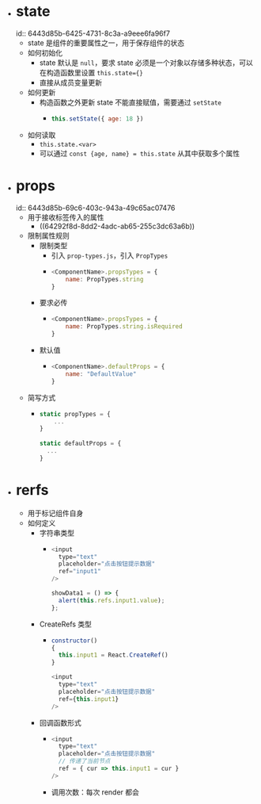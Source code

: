 - # state
  id:: 6443d85b-6425-4731-8c3a-a9eee6fa96f7
	- state 是组件的重要属性之一，用于保存组件的状态
	- 如何初始化
		- state 默认是 `null`，要求 state 必须是一个对象以存储多种状态，可以在构造函数里设置 `this.state={}`
		- 直接从成员变量更新
	- 如何更新
		- 构造函数之外更新 state 不能直接赋值，需要通过 `setState`
			- ``` js
			  this.setState({ age: 18 })
			  ```
	- 如何读取
		- `this.state.<var>`
		- 可以通过 `const {age, name} = this.state` 从其中获取多个属性
- # props
  id:: 6443d85b-69c6-403c-943a-49c65ac07476
	- 用于接收标签传入的属性
		- ((64292f8d-8dd2-4adc-ab65-255c3dc63a6b))
	- 限制属性规则
		- 限制类型
			- 引入 `prop-types.js`，引入 `PropTypes`
			- ``` js
			  <ComponentName>.propsTypes = {
			      name: PropTypes.string
			  }
			  ```
		- 要求必传
			- ``` js
			  <ComponentName>.propsTypes = {
			      name: PropTypes.string.isRequired
			  }
			  ```
		- 默认值
			- ``` js
			  <ComponentName>.defaultProps = {
			      name: "DefaultValue"
			  }
			  ```
	- 简写方式
		- ``` js
		  static propTypes = {
		      ...
		  }
		    
		  static defaultProps = {
		    ...
		  }
		  ```
- # rerfs
	- 用于标记组件自身
	- 如何定义
		- 字符串类型
			- ``` js
			  <input
			    type="text"
			    placeholder="点击按钮提示数据"
			    ref="input1"
			  />
			  
			  showData1 = () => {
			    alert(this.refs.input1.value);
			  };
			  ```
		- CreateRefs 类型
			- ``` js
			  constructor()
			  {
			    this.input1 = React.CreateRef()
			  }
			  
			  <input
			    type="text"
			    placeholder="点击按钮提示数据"
			    ref={this.input1}
			  />
			  ```
		- 回调函数形式
			- ``` js
			  <input
			    type="text"
			    placeholder="点击按钮提示数据"
			    // 传递了当前节点
			    ref = { cur => this.input1 = cur }
			  />
			  ```
			- 调用次数：每次 render 都会